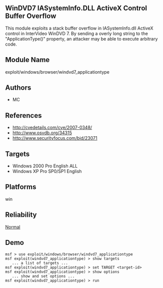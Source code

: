 ## WinDVD7 IASystemInfo.DLL ActiveX Control Buffer Overflow

This module exploits a stack buffer overflow in 
IASystemInfo.dll ActiveX control in InterVideo WinDVD 7. By 
sending a overly long string to the "ApplicationType()" 
property, an attacker may be able to execute arbitrary code.


## Module Name
exploit/windows/browser/windvd7_applicationtype

## Authors
* MC


## References
* http://cvedetails.com/cve/2007-0348/
* http://www.osvdb.org/34315
* http://www.securityfocus.com/bid/23071



## Targets
* Windows 2000 Pro English ALL
* Windows XP Pro SP0/SP1 English


## Platforms
win

## Reliability
[Normal](https://github.com/rapid7/metasploit-framework/wiki/Exploit-Ranking)

## Demo

```
msf > use exploit/windows/browser/windvd7_applicationtype
msf exploit(windvd7_applicationtype) > show targets
   ... a list of targets ...
msf exploit(windvd7_applicationtype) > set TARGET <target-id>
msf exploit(windvd7_applicationtype) > show options
   ... show and set options ...
msf exploit(windvd7_applicationtype) > run
```
    
    